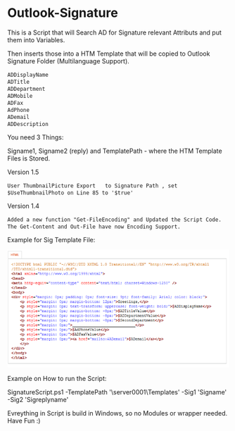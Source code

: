 # Outlook-Signature
This is a Script that will Search AD for Signature relevant Attributs and put them into Variables.

Then inserts those into a HTM Template that will be copied to Outlook Signature Folder (Multilanguage Support).

    ADDisplayName
    ADTitle
    ADDepartment
    ADMobile
    ADFax
    AdPhone
    ADemail
    ADDescription 

You need 3 Things:

Signame1, Signame2 (reply) and TemplatePath - where the HTM Template Files is Stored.

 

Version 1.5

    User ThumbnailPicture Export   to Signature Path , set $UseThumbnailPhoto on Line 85 to '$true' 

 

Version 1.4

    Added a new function "Get-FileEncoding" and Updated the Script Code.
    The Get-Content and Out-File have now Encoding Support. 

 

Example for Sig Template File:

![alt text](https://raw.githubusercontent.com/FSCorrupt/Outlook-Signature/master/html.png)

Example on How to run the Script:

SignatureScript.ps1 -TemplatePath '\\server0001\Templates\' -Sig1 'Signame' -Sig2 'Sigreplyname'

Evreything in Script is build in Windows, so no Modules or wrapper needed.
Have Fun :)
